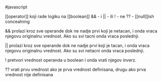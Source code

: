 #javascript 

[[operator]] koji rade logiku na [[boolean]]
&& - i
|| - ili
! - ne
?? - [[null]]ish concealning

&& prolazi kroz sve operande dok ne nadje prvi koji je netacan, i onda vraca njegovu originalnu vrednost. Ako su svi tacni onda vraca poslednji.

|| prolazi kroz sve operande dok ne nadje prvi koji je tacan, i onda vraca njegovu originalnu vrednost. Ako su svi netacni onda vraca poslednji.

! pretvori vrednost operanda u boolean i onda vrati njegov inverz.

?? vrati prvu vrednost ako je prva vrednost definisana, drugu ako prva vrednost nije definisana